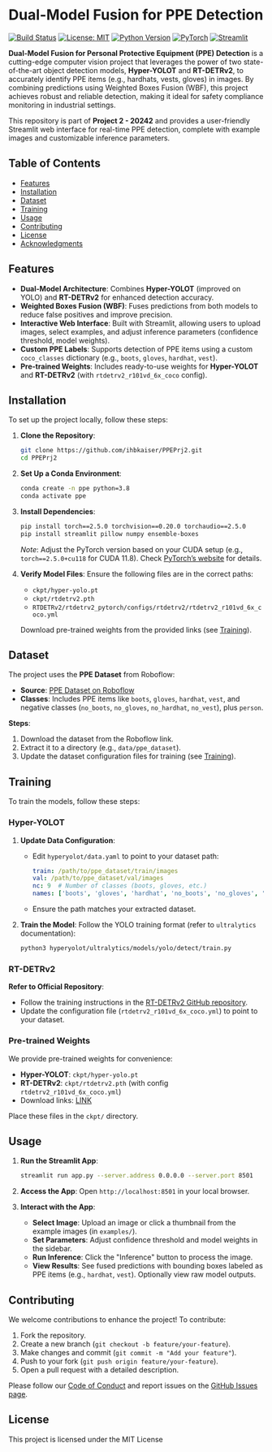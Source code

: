 # Dual-Model Fusion for PPE Detection

[![Build Status](https://img.shields.io/github/actions/workflow/status/ihbkaiser/PPEPrj2/ci.yml?branch=main&style=flat-square)](https://github.com/ihbkaiser/PPEPrj2/actions)
[![License: MIT](https://img.shields.io/badge/License-MIT-yellow.svg?style=flat-square)](https://opensource.org/licenses/MIT)
[![Python Version](https://img.shields.io/badge/python-3.8%2B-blue.svg?style=flat-square)](https://www.python.org/downloads/)
[![PyTorch](https://img.shields.io/badge/PyTorch-2.5.0-orange.svg?style=flat-square)](https://pytorch.org/)
[![Streamlit](https://img.shields.io/badge/Streamlit-1.39.0-red.svg?style=flat-square)](https://streamlit.io/)

**Dual-Model Fusion for Personal Protective Equipment (PPE) Detection** is a cutting-edge computer vision project that leverages the power of two state-of-the-art object detection models, **Hyper-YOLOT** and **RT-DETRv2**, to accurately identify PPE items (e.g., hardhats, vests, gloves) in images. By combining predictions using Weighted Boxes Fusion (WBF), this project achieves robust and reliable detection, making it ideal for safety compliance monitoring in industrial settings.

This repository is part of **Project 2 - 20242** and provides a user-friendly Streamlit web interface for real-time PPE detection, complete with example images and customizable inference parameters.

## Table of Contents
- [Features](#features)
- [Installation](#installation)
- [Dataset](#dataset)
- [Training](#training)
- [Usage](#usage)
- [Contributing](#contributing)
- [License](#license)
- [Acknowledgments](#acknowledgments)

## Features
- **Dual-Model Architecture**: Combines **Hyper-YOLOT** (improved on YOLO) and **RT-DETRv2** for enhanced detection accuracy.
- **Weighted Boxes Fusion (WBF)**: Fuses predictions from both models to reduce false positives and improve precision.
- **Interactive Web Interface**: Built with Streamlit, allowing users to upload images, select examples, and adjust inference parameters (confidence threshold, model weights).
- **Custom PPE Labels**: Supports detection of PPE items using a custom `coco_classes` dictionary (e.g., `boots`, `gloves`, `hardhat`, `vest`).
- **Pre-trained Weights**: Includes ready-to-use weights for **Hyper-YOLOT** and **RT-DETRv2** (with `rtdetrv2_r101vd_6x_coco` config).

## Installation
To set up the project locally, follow these steps:

1. **Clone the Repository**:
   ```bash
   git clone https://github.com/ihbkaiser/PPEPrj2.git
   cd PPEPrj2
   ```

2. **Set Up a Conda Environment**:
   ```bash
   conda create -n ppe python=3.8
   conda activate ppe
   ```

3. **Install Dependencies**:
   ```bash
   pip install torch==2.5.0 torchvision==0.20.0 torchaudio==2.5.0
   pip install streamlit pillow numpy ensemble-boxes
   ```
   *Note*: Adjust the PyTorch version based on your CUDA setup (e.g., `torch==2.5.0+cu118` for CUDA 11.8). Check [PyTorch’s website](https://pytorch.org/get-started/locally/) for details.


4. **Verify Model Files**:
   Ensure the following files are in the correct paths:
   - `ckpt/hyper-yolo.pt`
   - `ckpt/rtdetrv2.pth`
   - `RTDETRv2/rtdetrv2_pytorch/configs/rtdetrv2/rtdetrv2_r101vd_6x_coco.yml`  

   Download pre-trained weights from the provided links (see [Training](#training)).

## Dataset
The project uses the **PPE Dataset** from Roboflow:
- **Source**: [PPE Dataset on Roboflow](https://universe.roboflow.com/ppe-yngjj/ppe-vum8g/dataset/10)
- **Classes**: Includes PPE items like `boots`, `gloves`, `hardhat`, `vest`, and negative classes (`no_boots`, `no_gloves`, `no_hardhat`, `no_vest`), plus `person`.

**Steps**:
1. Download the dataset from the Roboflow link.
2. Extract it to a directory (e.g., `data/ppe_dataset`).
3. Update the dataset configuration files for training (see [Training](#training)).

## Training
To train the models, follow these steps:

### Hyper-YOLOT
1. **Update Data Configuration**:
   - Edit `hyperyolot/data.yaml` to point to your dataset path:
     ```yaml
     train: /path/to/ppe_dataset/train/images
     val: /path/to/ppe_dataset/val/images
     nc: 9  # Number of classes (boots, gloves, etc.)
     names: ['boots', 'gloves', 'hardhat', 'no_boots', 'no_gloves', 'no_hardhat', 'no_vest', 'person', 'vest']
     ```
   - Ensure the path matches your extracted dataset.

2. **Train the Model**:
   Follow the YOLO training format (refer to `ultralytics` documentation):
   ```bash
   python3 hyperyolot/ultralytics/models/yolo/detect/train.py
   ```

### RT-DETRv2
**Refer to Official Repository**:
   - Follow the training instructions in the [RT-DETRv2 GitHub repository](https://github.com/supervisly-ecosystem/RTDETRv2).
   - Update the configuration file (`rtdetrv2_r101vd_6x_coco.yml`) to point to your dataset.

### Pre-trained Weights
We provide pre-trained weights for convenience:
- **Hyper-YOLOT**: `ckpt/hyper-yolo.pt`
- **RT-DETRv2**: `ckpt/rtdetrv2.pth` (with config `rtdetrv2_r101vd_6x_coco.yml`)
- Download links: [LINK]()

Place these files in the `ckpt/` directory.

## Usage
1. **Run the Streamlit App**:
   ```bash
   streamlit run app.py --server.address 0.0.0.0 --server.port 8501
   ```

2. **Access the App**:
Open `http://localhost:8501` in your local browser.

3. **Interact with the App**:
   - **Select Image**: Upload an image or click a thumbnail from the example images (in `examples/`).
   - **Set Parameters**: Adjust confidence threshold and model weights in the sidebar.
   - **Run Inference**: Click the "Inference" button to process the image.
   - **View Results**: See fused predictions with bounding boxes labeled as PPE items (e.g., `hardhat`, `vest`). Optionally view raw model outputs.

## Contributing
We welcome contributions to enhance the project! To contribute:
1. Fork the repository.
2. Create a new branch (`git checkout -b feature/your-feature`).
3. Make changes and commit (`git commit -m "Add your feature"`).
4. Push to your fork (`git push origin feature/your-feature`).
5. Open a pull request with a detailed description.

Please follow our [Code of Conduct](#) and report issues on the [GitHub Issues page](https://github.com/ihbkaiser/PPEPrj2/issues).

## License
This project is licensed under the MIT License
